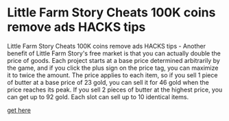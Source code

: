 # Little Farm Story Cheats 100K coins remove ads HACKS tips

Little Farm Story Cheats 100K coins remove ads HACKS tips - Another benefit of Little Farm Story's free market is that you can actually double the price of goods. Each project starts at a base price determined arbitrarily by the game, and if you click the plus sign on the price tag, you can maximize it to twice the amount. The price applies to each item, so if you sell 1 piece of butter at a base price of 23 gold, you can sell it for 46 gold when the price reaches its peak. If you sell 2 pieces of butter at the highest price, you can get up to 92 gold. Each slot can sell up to 10 identical items.

[get here](https://open.firstory.me/story/cm5dkl1gm045901w0csugab6v)

